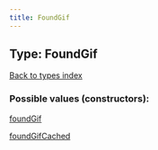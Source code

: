 ```yaml
---
title: FoundGif
---
```

## Type: FoundGif  
[Back to types index](index.md)



### Possible values (constructors):

[foundGif](../constructors/foundGif.md)  

[foundGifCached](../constructors/foundGifCached.md)  

